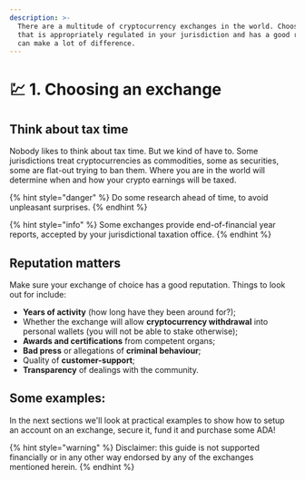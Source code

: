 ```yaml
---
description: >-
  There are a multitude of cryptocurrency exchanges in the world. Choosing one
  that is appropriately regulated in your jurisdiction and has a good reputation
  can make a lot of difference.
---
```


# 💹 1. Choosing an exchange

## Think about tax time

Nobody likes to think about tax time. But we kind of have to. Some jurisdictions treat cryptocurrencies as commodities, some as securities, some are flat-out trying to ban them. Where you are in the world will determine when and how your crypto earnings will be taxed.&#x20;

{% hint style="danger" %}
Do some research ahead of time, to avoid unpleasant surprises.&#x20;
{% endhint %}

{% hint style="info" %}
Some exchanges provide end-of-financial year reports, accepted by your jurisdictional taxation office.
{% endhint %}



## Reputation matters

Make sure your exchange of choice has a good reputation. Things to look out for include:

* **Years of activity** (how long have they been around for?);
* Whether the exchange will allow **cryptocurrency withdrawal** into personal wallets (you will not be able to stake otherwise);
* **Awards and certifications** from competent organs;
* **Bad press** or allegations of **criminal behaviour**;
* Quality of **customer-support**;
* **Transparency** of dealings with the community.

## Some examples:

In the next sections we'll look at practical examples to show how to setup an account on an exchange, secure it, fund it and purchase some ADA!

{% hint style="warning" %}
Disclaimer: this guide is not supported financially or in any other way endorsed by any of the exchanges mentioned herein.&#x20;
{% endhint %}

